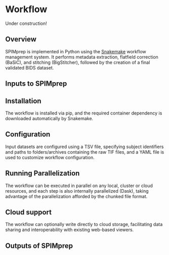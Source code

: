 # Workflow

Under construction!

## Overview

SPIMprep is implemented in Python using the [Snakemake](https://snakemake.github.io/) workflow management system. It performs metadata extraction, flatfield correction (BaSiC), and stitching (BigStitcher), followed by the creation of a final validated BIDS dataset. 

## Inputs to SPIMprep




## Installation

The workflow is installed via pip, and the required container dependency is downloaded automatically by Snakemake. 

## Configuration

Input datasets are configured using a TSV file, specifying subject identifiers and paths to folders/archives containing the raw TIF files, and a YAML file is used to customize workflow configuration. 

## Running Parallelization

The workflow can be executed in parallel on any local, cluster or cloud resources, and each step is also internally parallelized (Dask), taking advantage of the parallelization afforded by the chunked file format. 

## Cloud support

The workflow can optionally write directly to cloud storage, facilitating data sharing and interoperability with existing web-based viewers. 

## Outputs of SPIMprep


